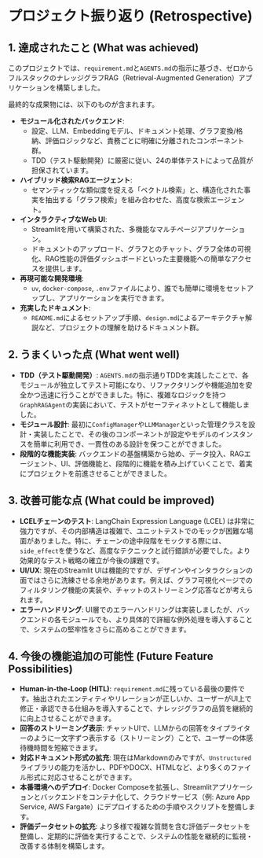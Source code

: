 # プロジェクト振り返り (Retrospective)

## 1. 達成されたこと (What was achieved)

このプロジェクトでは、`requirement.md`と`AGENTS.md`の指示に基づき、ゼロからフルスタックのナレッジグラフRAG（Retrieval-Augmented Generation）アプリケーションを構築しました。

最終的な成果物には、以下のものが含まれます。
- **モジュール化されたバックエンド**:
    - 設定、LLM、Embeddingモデル、ドキュメント処理、グラフ変換/格納、評価ロジックなど、責務ごとに明確に分離されたコンポーネント群。
    - TDD（テスト駆動開発）に厳密に従い、24の単体テストによって品質が担保されています。
- **ハイブリッド検索RAGエージェント**:
    - セマンティックな類似度を捉える「ベクトル検索」と、構造化された事実を抽出する「グラフ検索」を組み合わせた、高度な検索エージェント。
- **インタラクティブなWeb UI**:
    - Streamlitを用いて構築された、多機能なマルチページアプリケーション。
    - ドキュメントのアップロード、グラフとのチャット、グラフ全体の可視化、RAG性能の評価ダッシュボードといった主要機能への簡単なアクセスを提供します。
- **再現可能な開発環境**:
    - `uv`, `docker-compose`, `.env`ファイルにより、誰でも簡単に環境をセットアップし、アプリケーションを実行できます。
- **充実したドキュメント**:
    - `README.md`によるセットアップ手順、`design.md`によるアーキテクチャ解説など、プロジェクトの理解を助けるドキュメント群。

## 2. うまくいった点 (What went well)

- **TDD（テスト駆動開発）**: `AGENTS.md`の指示通りTDDを実践したことで、各モジュールが独立してテスト可能になり、リファクタリングや機能追加を安全かつ迅速に行うことができました。特に、複雑なロジックを持つ`GraphRAGAgent`の実装において、テストがセーフティネットとして機能しました。
- **モジュール設計**: 最初に`ConfigManager`や`LLMManager`といった管理クラスを設計・実装したことで、その後のコンポーネントが設定やモデルのインスタンスを簡単に利用でき、一貫性のある設計を保つことができました。
- **段階的な機能実装**: バックエンドの基盤構築から始め、データ投入、RAGエージェント、UI、評価機能と、段階的に機能を積み上げていくことで、着実にプロジェクトを前進させることができました。

## 3. 改善可能な点 (What could be improved)

- **LCELチェーンのテスト**: LangChain Expression Language (LCEL) は非常に強力ですが、その内部構造は複雑で、ユニットテストでのモックが困難な場面がありました。特に、チェーンの途中段階をモックする際には、`side_effect`を使うなど、高度なテクニックと試行錯誤が必要でした。より効果的なテスト戦略の確立が今後の課題です。
- **UI/UX**: 現在のStreamlit UIは機能的ですが、デザインやインタラクションの面ではさらに洗練させる余地があります。例えば、グラフ可視化ページでのフィルタリング機能の実装や、チャットのストリーミング応答などが考えられます。
- **エラーハンドリング**: UI層でのエラーハンドリングは実装しましたが、バックエンドの各モジュールでも、より具体的で詳細な例外処理を導入することで、システムの堅牢性をさらに高めることができます。

## 4. 今後の機能追加の可能性 (Future Feature Possibilities)

- **Human-in-the-Loop (HITL)**: `requirement.md`に残っている最後の要件です。抽出されたエンティティやリレーションが正しいか、ユーザーがUI上で修正・承認できる仕組みを導入することで、ナレッジグラフの品質を継続的に向上させることができます。
- **回答のストリーミング表示**: チャットUIで、LLMからの回答をタイプライターのように一文字ずつ表示する（ストリーミング）ことで、ユーザーの体感待機時間を短縮できます。
- **対応ドキュメント形式の拡充**: 現在はMarkdownのみですが、`Unstructured`ライブラリの能力を活かし、PDFやDOCX、HTMLなど、より多くのファイル形式に対応させることができます。
- **本番環境へのデプロイ**: Docker Composeを拡張し、Streamlitアプリケーションとバックエンドをコンテナ化して、クラウドサービス（例: Azure App Service, AWS Fargate）にデプロイするための手順やスクリプトを整備します。
- **評価データセットの拡充**: より多様で複雑な質問を含む評価データセットを整備し、定期的に評価を実行することで、システムの性能を継続的に監視・改善する体制を構築します。
